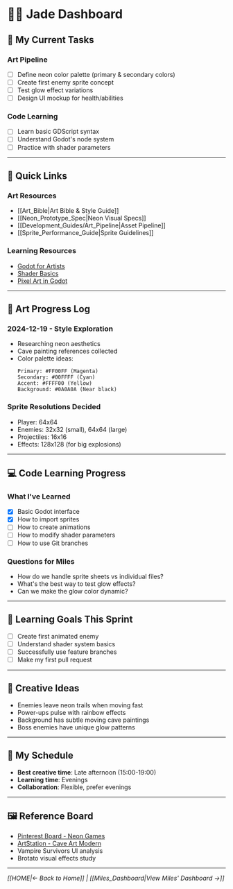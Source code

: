 # 👩‍🎨 Jade Dashboard

## 🎨 My Current Tasks

### Art Pipeline
- [ ] Define neon color palette (primary & secondary colors)
- [ ] Create first enemy sprite concept
- [ ] Test glow effect variations
- [ ] Design UI mockup for health/abilities

### Code Learning
- [ ] Learn basic GDScript syntax
- [ ] Understand Godot's node system
- [ ] Practice with shader parameters

---

## 🔗 Quick Links

### Art Resources
- [[Art_Bible|Art Bible & Style Guide]]
- [[Neon_Prototype_Spec|Neon Visual Specs]]
- [[Development_Guides/Art_Pipeline|Asset Pipeline]]
- [[Sprite_Performance_Guide|Sprite Guidelines]]

### Learning Resources
- [Godot for Artists](https://docs.godotengine.org/en/stable/getting_started/introduction/godot_for_artists.html)
- [Shader Basics](https://docs.godotengine.org/en/stable/tutorials/shaders/your_first_shader/index.html)
- [Pixel Art in Godot](https://docs.godotengine.org/en/stable/tutorials/2d/2d_sprite_animation.html)

---

## 🎨 Art Progress Log

### 2024-12-19 - Style Exploration
- Researching neon aesthetics
- Cave painting references collected
- Color palette ideas:
  ```
  Primary: #FF00FF (Magenta)
  Secondary: #00FFFF (Cyan)
  Accent: #FFFF00 (Yellow)
  Background: #0A0A0A (Near black)
  ```

### Sprite Resolutions Decided
- Player: 64x64
- Enemies: 32x32 (small), 64x64 (large)
- Projectiles: 16x16
- Effects: 128x128 (for big explosions)

---

## 💻 Code Learning Progress

### What I've Learned
- [x] Basic Godot interface
- [x] How to import sprites
- [ ] How to create animations
- [ ] How to modify shader parameters
- [ ] How to use Git branches

### Questions for Miles
- How do we handle sprite sheets vs individual files?
- What's the best way to test glow effects?
- Can we make the glow color dynamic?

---

## 🎯 Learning Goals This Sprint
- [ ] Create first animated enemy
- [ ] Understand shader system basics
- [ ] Successfully use feature branches
- [ ] Make my first pull request

---

## 💭 Creative Ideas
- Enemies leave neon trails when moving fast
- Power-ups pulse with rainbow effects
- Background has subtle moving cave paintings
- Boss enemies have unique glow patterns

---

## 📅 My Schedule
- **Best creative time**: Late afternoon (15:00-19:00)
- **Learning time**: Evenings
- **Collaboration**: Flexible, prefer evenings

---

## 🖼️ Reference Board
<!-- Links naar inspiratie -->
- [Pinterest Board - Neon Games](https://pinterest.com/...)
- [ArtStation - Cave Art Modern](https://artstation.com/...)
- Vampire Survivors UI analysis
- Brotato visual effects study

---

*[[HOME|← Back to Home]] | [[Miles_Dashboard|View Miles' Dashboard →]]*